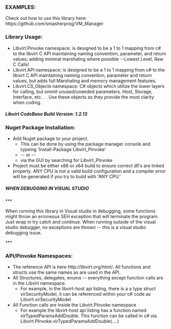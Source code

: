 <h3>EXAMPLES:</h3>
<p>Check out how to use this library here: https://github.com/smasherprog/VM_Manager</p>
<h3>Library Usage:</h3>
<ul>
<li>Libvirt.Pinvoke namespace: is designed to be a 1 to 1 mapping from c# to the libvirt C API maintaining naming convention, parameter, and return values; adding minimal marshaling where possible --Lowest Level, Raw C Calls!
</li>
<li>Libvirt.API namespace: is designed to be a 1 to 1 mapping from c# to the libvirt C API maintaining naming convention, parameter and return values, but adds full Marshaling and memory management features. 
</li>
<li>Libvirt.CS_Objects namespace: C# objects which utilize the lower layers for calling, but ommit unused/uneeded parameters. Host, Storage, Interface, etc. . . Use these objects as they provide the most clarity when coding.
</li>
</ul>

<h5>Libvirt CodeBase Build Version: 1.2.13</h5>
<h3>Nuget Package Installation:</h3>
<ul>
<li>
  Add Nuget package to your project.
  <ul>
  <li>
  This can be done by using the package manager console and typeing 'Install-Package Libvirt_Pinvoke' 
  </li>
  <li>
    -- or --
  </li>
  <li>
    via the GUI by searching for Libvirt_PInvoke
  </li>
  </ul>
</li>
  <li>
 Project must be either x86 or x64 build to ensure correct dll's are linked properly. ANY CPU is not a valid build configuration and a compiler error will be generated if you try to build with 'ANY CPU.'
  </li>
</ul>

<h5>WHEN DEBUGGING IN VISUAL STUDIO</h5>
***<p>
	When running this library in Visual studio in debugging, some functions might throw an erroneous SEH exception that will terminate the program. Just wrap in try catch and continue. When running outside of the visual studio debugger, no exceptions are thrown -- this is a visual studio debugging issue.</p>
***
<h3>API/Pinvoke Namespaces:</h3>
<ul>
 <li>
 The reference API is here http://libvirt.org/html/. All functions and structs use the same names as are used in the API.
 </li>
  <li>
 All Structures, delegates, enums -- everything except function calls are in the Libvirt namespace.
 <ul>
 <li>
 For example, in the libvirt-host api listing, there is a a type struct virSecurityModel, it can be referenced within your c# code as Libvirt.virSecurityModel
 </li>
 </ul>
 </li>
   <li>
 All Function calls are inside the Libvirt.PInvoke namespace
 <ul>
 <li>
For example the libvirt-host api listing has a function named virTypedParamsAddDouble. This function can be called in c# via Libvirt.PInvoke.virTypedParamsAddDouble(....)
 </li>
 </ul>
</ul>
<br/> 


